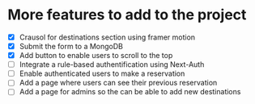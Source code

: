# More features to add to the project

- [X] Crausol for destinations section using framer motion
- [X] Submit the form to a MongoDB
- [X] Add button to enable users to scroll to the top
- [ ] Integrate a rule-based authentification using Next-Auth
- [ ] Enable authenticated users to make a reservation
- [ ] Add a page where users can see their previous reservation
- [ ] Add a page for admins so the can be able to add new destinations

